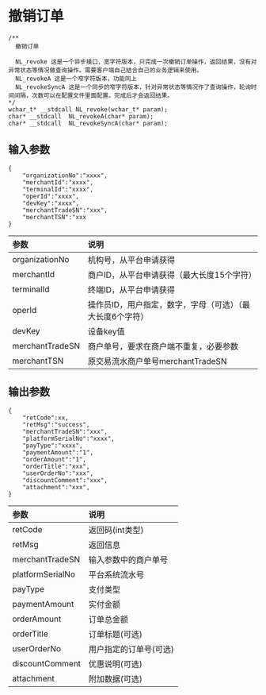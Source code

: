 # 撤销订单

```
/**
  撤销订单
  
  NL_revoke 这是一个异步接口，宽字符版本，只完成一次撤销订单操作，返回结果，没有对异常状态等情况做查询操作。需要客户端自己结合自己的业务逻辑来使用。
  NL_revokeA 这是一个窄字符版本，功能同上
  NL_revokeSyncA 这是一个同步的窄字符版本，针对异常状态等情况作了查询操作，轮询时间间隔，次数可以在配置文件里面配置。完成后才会返回结果。
*/
wchar_t* __stdcall NL_revoke(wchar_t* param);
char* __stdcall  NL_revokeA(char* param);
char* __stdcall  NL_revokeSyncA(char* param);
```

## 输入参数

```
{
    "organizationNo":"xxxx",
    "merchantId":"xxxx",
    "terminalId":"xxxx",
    "operId":"xxxx",
    "devKey":"xxxx",
    "merchantTradeSN":"xxx",
    "merchantTSN":"xxx
}
```

| **参数** | **说明** |
| :--- | :--- |
| organizationNo | 机构号，从平台申请获得 |
| merchantId | 商户ID，从平台申请获得（最大长度15个字符） |
| terminalId | 终端ID，从平台申请获得 |
| operId | 操作员ID，用户指定，数字，字母（可选）（最大长度6个字符） |
| devKey | 设备key值 |
| merchantTradeSN | 商户单号，要求在商户端不重复，必要参数 |
| merchantTSN | 原交易流水商户单号merchantTradeSN |

## 输出参数

```
{
    "retCode":xx,
    "retMsg":"success",
    "merchantTradeSN":"xxx",
    "platformSerialNo":"xxxx",
    "payType":"xxxx",
    "paymentAmount":"1",
    "orderAmount":"1",
    "orderTitle":"xxx",
    "userOrderNo":"xxx",
    "discountComment":"xxx",
    "attachment":"xxx",
}
```

| 参数 | 说明 |
| :--- | :--- |
| retCode | 返回码\(int类型\) |
| retMsg | 返回信息 |
| merchantTradeSN | 输入参数中的商户单号 |
| platformSerialNo | 平台系统流水号 |
| payType | 支付类型 |
| paymentAmount | 实付金额 |
| orderAmount | 订单总金额 |
| orderTitle | 订单标题\(可选\) |
| userOrderNo | 用户指定的订单号\(可选\) |
| discountComment | 优惠说明\(可选\) |
| attachment | 附加数据\(可选\) |



